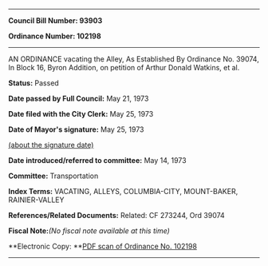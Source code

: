 

********

**Council Bill Number: 93903**
   
**Ordinance Number: 102198**
********

 AN ORDINANCE vacating the Alley, As Established By Ordinance No. 39074, In Block 16, Byron Addition, on petition of Arthur Donald Watkins, et al.

**Status:** Passed
   
**Date passed by Full Council:** May 21, 1973
   
**Date filed with the City Clerk:** May 25, 1973
   
**Date of Mayor's signature:** May 25, 1973
   
[(about the signature date)](/~public/approvaldate.htm)
   
   
   
**Date introduced/referred to committee:** May 14, 1973
   
**Committee:** Transportation
   
   
**Index Terms:** VACATING, ALLEYS, COLUMBIA-CITY, MOUNT-BAKER, RAINIER-VALLEY

**References/Related Documents:** Related: CF 273244, Ord 39074

**Fiscal Note:**_(No fiscal note available at this time)_

**Electronic Copy: **[PDF scan of Ordinance No. 102198](/~archives/Ordinances/Ord_102198.pdf)

********

